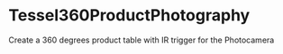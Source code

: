 Tessel360ProductPhotography
===========================

Create a 360 degrees product table with IR trigger for the Photocamera
